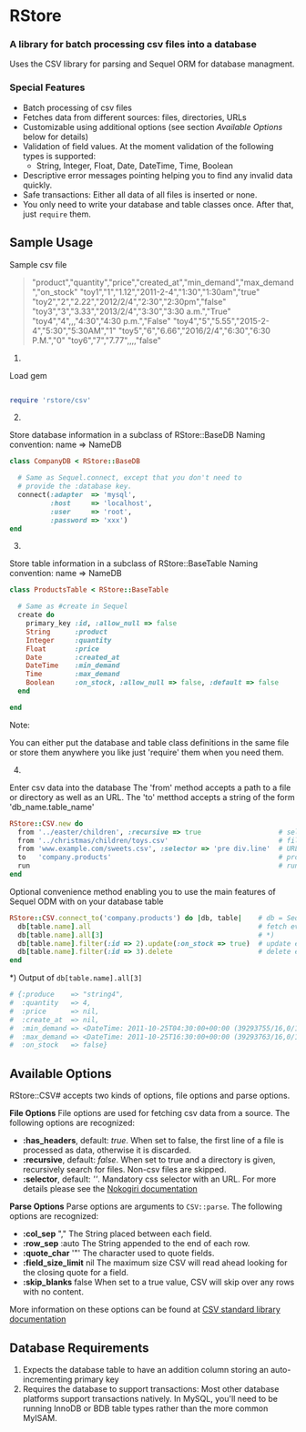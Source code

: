 # RStore 

### A library for batch processing csv files into a database

Uses the CSV library for parsing and Sequel ORM for database managment.

### Special Features

* Batch processing of csv files
* Fetches data from different sources: files, directories, URLs
* Customizable using additional options (see section *Available Options* below for details)
* Validation of field values. At the moment validation of the following types is supported:
  * String, Integer, Float, Date, DateTime, Time, Boolean 
* Descriptive error messages pointing helping you to find any invalid data quickly.
* Safe transactions: Either all data of all files is inserted or none.
* You only need to write your database and table classes once. After that, just `require` them.


## Sample Usage

Sample csv file
> "product","quantity","price","created_at","min_demand","max_demand","on_stock"
> "toy1","1","1.12","2011-2-4","1:30","1:30am","true"
> "toy2","2","2.22","2012/2/4","2:30","2:30pm","false"
> "toy3","3","3.33","2013/2/4","3:30","3:30 a.m.","True"
> "toy4","4",,,"4:30","4:30 p.m.","False"
> "toy4","5","5.55","2015-2-4","5:30","5:30AM","1"
> "toy5","6","6.66","2016/2/4","6:30","6:30 P.M.","0"
> "toy6","7","7.77",,,,"false"

1)
Load gem

``` ruby

require 'rstore/csv'

```

2)
Store database information in a subclass of RStore::BaseDB
Naming convention: name => NameDB

``` ruby
class CompanyDB < RStore::BaseDB

  # Same as Sequel.connect, except that you don't need to
  # provide the :database key.
  connect(:adapter  => 'mysql', 
          :host     => 'localhost',
          :user     => 'root',
          :password => 'xxx')
end

```

3)
Store table information in a subclass of RStore::BaseTable
Naming convention: name => NameDB

``` ruby
class ProductsTable < RStore::BaseTable

  # Same as #create in Sequel
  create do
    primary_key :id, :allow_null => false
    String      :product
    Integer     :quantity
    Float       :price
    Date        :created_at
    DateTime    :min_demand
    Time        :max_demand
    Boolean     :on_stock, :allow_null => false, :default => false
  end

end

```

Note: 

You can either put the database and table class definitions in the same file or store them 
anywhere you like just 'require' them when you need them.


4) 
Enter csv data into the database
The 'from' method accepts a path to a file or directory as well as an URL.
The 'to' metthod accepts a string of the form 'db_name.table_name'

```ruby
RStore::CSV.new do
  from '../easter/children', :recursive => true                   # select a directory or
  from '../christmas/children/toys.csv'                           # file, or
  from 'www.example.com/sweets.csv', :selector => 'pre div.line'  # URL
  to   'company.products'                                         # provide database and table name
  run                                                             # run the program
end

```

Optional convenience method enabling you to use
the main features of Sequel ODM with on your database table

```ruby
RStore::CSV.connect_to('company.products') do |db, table|    # db = Sequel database object, table = RStore::CSV::BaseTable object
  db[table.name].all                                         # fetch everything (sample output below)
  db[table.name].all[3]                                      # *)
  db[table.name].filter(:id => 2).update(:on_stock => true)  # update entry
  db[table.name].filter(:id => 3).delete                     # delete entry
end

```

*)
Output of `db[table.name].all[3]`

``` ruby 
# {:produce    => "string4",
#  :quantity   => 4,
#  :price      => nil,
#  :create_at  => nil,
#  :min_demand => <DateTime: 2011-10-25T04:30:00+00:00 (39293755/16,0/1,2299161)>,
#  :max_demand => <DateTime: 2011-10-25T16:30:00+00:00 (39293763/16,0/1,2299161)>,
#  :on_stock   => false}

```

## Available Options

RStore::CSV# accepts two kinds of options, file options and parse options.

**File Options**
File options are used for fetching csv data from a source. The following options are recognized:
* **:has_headers**, default: *true*. When set to false, the first line of a file is processed as data, otherwise it is discarded.
* **:recursive**, default: *false*. When set to true and a directory is given, recursively search for files. Non-csv files are skipped. 
* **:selector**, default: *''*. Mandatory css selector with an URL. For more details please see the [Nokogiri documentation](http://nokogiri.org)

**Parse Options**
Parse options are arguments to `CSV::parse`. The following options are recognized:
* **:col_sep**            ","       The String placed between each field.
* **:row_sep**            :auto     The String appended to the end of each row.
* **:quote_char**         '"'       The character used to quote fields.
* **:field_size_limit**   nil       The maximum size CSV will read ahead looking for the closing quote for a field.
* **:skip_blanks**        false     When set to a true value, CSV will skip over any rows with no content.

More information on these options can be found at [CSV standard library documentation](http://ruby-doc.org/stdlib-1.9.2/libdoc/csv/rdoc/CSV.html#method-c-new)


## Database Requirements

1. Expects the database table to have an addition column storing an auto-incrementing primary key
2. Requires the database to support transactions:
    Most other database platforms support transactions natively.
    In MySQL, you'll need to be running InnoDB or BDB table types rather than the more common MyISAM. 





